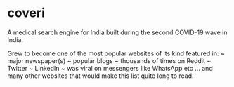 # coveri
A medical search engine for India built during the second COVID-19 wave in India.


Grew to become one of the most popular websites of its kind featured in:
~ major newspaper(s)
~ popular blogs
~ thousands of times on Reddit
~ Twitter
~ LinkedIn
~ was viral on messengers like WhatsApp etc
... and many other websites that would make this list quite long to read.
